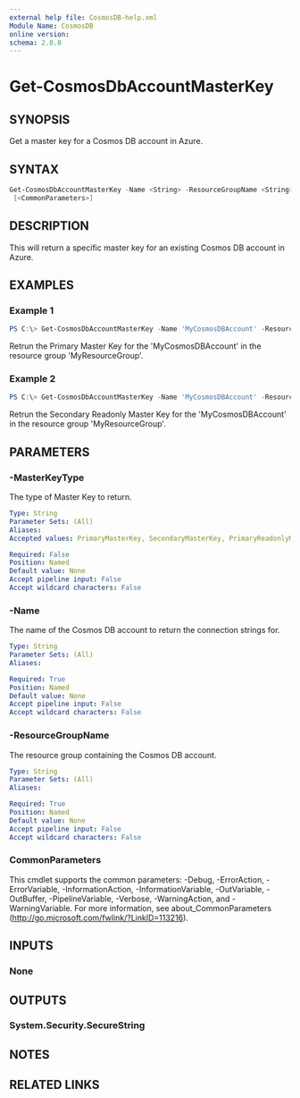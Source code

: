 ```yaml
---
external help file: CosmosDB-help.xml
Module Name: CosmosDB
online version:
schema: 2.0.0
---
```


# Get-CosmosDbAccountMasterKey

## SYNOPSIS

Get a master key for a Cosmos DB account in Azure.

## SYNTAX

```powershell
Get-CosmosDbAccountMasterKey -Name <String> -ResourceGroupName <String> [-MasterKeyType <String>]
 [<CommonParameters>]
```

## DESCRIPTION

This will return a specific master key for an existing Cosmos DB account
in Azure.

## EXAMPLES

### Example 1

```powershell
PS C:\> Get-CosmosDbAccountMasterKey -Name 'MyCosmosDBAccount' -ResourceGroupName 'MyResourceGroup'
```

Retrun the Primary Master Key for the 'MyCosmosDBAccount' in the resource group
'MyResourceGroup'.

### Example 2

```powershell
PS C:\> Get-CosmosDbAccountMasterKey -Name 'MyCosmosDBAccount' -ResourceGroupName 'MyResourceGroup' -MasterKeyType 'SecondaryReadonlyMasterKey'
```

Retrun the Secondary Readonly Master Key for the 'MyCosmosDBAccount' in the resource group
'MyResourceGroup'.

## PARAMETERS

### -MasterKeyType

The type of Master Key to return.

```yaml
Type: String
Parameter Sets: (All)
Aliases:
Accepted values: PrimaryMasterKey, SecondaryMasterKey, PrimaryReadonlyMasterKey, SecondaryReadonlyMasterKey

Required: False
Position: Named
Default value: None
Accept pipeline input: False
Accept wildcard characters: False
```

### -Name

The name of the Cosmos DB account to return the connection strings for.

```yaml
Type: String
Parameter Sets: (All)
Aliases:

Required: True
Position: Named
Default value: None
Accept pipeline input: False
Accept wildcard characters: False
```

### -ResourceGroupName

The resource group containing the Cosmos DB account.

```yaml
Type: String
Parameter Sets: (All)
Aliases:

Required: True
Position: Named
Default value: None
Accept pipeline input: False
Accept wildcard characters: False
```

### CommonParameters

This cmdlet supports the common parameters: -Debug, -ErrorAction, -ErrorVariable, -InformationAction, -InformationVariable, -OutVariable, -OutBuffer, -PipelineVariable, -Verbose, -WarningAction, and -WarningVariable.
For more information, see about_CommonParameters (http://go.microsoft.com/fwlink/?LinkID=113216).

## INPUTS

### None

## OUTPUTS

### System.Security.SecureString

## NOTES

## RELATED LINKS
